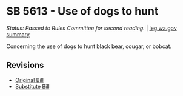 # SB 5613 - Use of dogs to hunt
*Status: Passed to Rules Committee for second reading.* | [leg.wa.gov summary](https://app.leg.wa.gov/billsummary?BillNumber=5613&Year=2021)

Concerning the use of dogs to hunt black bear, cougar, or bobcat.

## Revisions
* [Original Bill](1/)
* [Substitute Bill](S/)